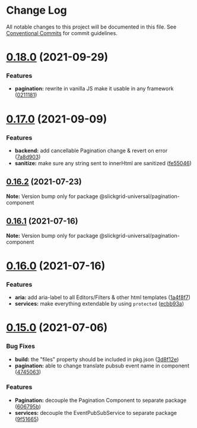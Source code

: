 # Change Log

All notable changes to this project will be documented in this file.
See [Conventional Commits](https://conventionalcommits.org) for commit guidelines.

# [0.18.0](https://github.com/ghiscoding/slickgrid-universal/compare/v0.17.0...v0.18.0) (2021-09-29)


### Features

* **pagination:** rewrite in vanilla JS make it usable in any framework ([0211181](https://github.com/ghiscoding/slickgrid-universal/commit/0211181d0353f1f8d2baa0eaba3c2e85073285e7))






# [0.17.0](https://github.com/ghiscoding/slickgrid-universal/compare/v0.16.2...v0.17.0) (2021-09-09)


### Features

* **backend:** add cancellable Pagination change & revert on error ([7a8d903](https://github.com/ghiscoding/slickgrid-universal/commit/7a8d9038f230ba433f2773c02992a211a322ebd4))
* **sanitize:** make sure any string sent to innerHtml are sanitized ([fe55046](https://github.com/ghiscoding/slickgrid-universal/commit/fe550461d27d01cb5c54d93812db82fa7213f96b))





## [0.16.2](https://github.com/ghiscoding/slickgrid-universal/compare/v0.16.1...v0.16.2) (2021-07-23)

**Note:** Version bump only for package @slickgrid-universal/pagination-component





## [0.16.1](https://github.com/ghiscoding/slickgrid-universal/compare/v0.16.0...v0.16.1) (2021-07-16)

**Note:** Version bump only for package @slickgrid-universal/pagination-component





# [0.16.0](https://github.com/ghiscoding/slickgrid-universal/compare/v0.15.0...v0.16.0) (2021-07-16)


### Features

* **aria:** add aria-label to all Editors/Filters & other html templates ([1a4f8f7](https://github.com/ghiscoding/slickgrid-universal/commit/1a4f8f7873d76b7da5a7d38debed598d3d395c10))
* **services:** make everything extendable by using `protected` ([ecbb93a](https://github.com/ghiscoding/slickgrid-universal/commit/ecbb93a56abba39dd050bbd6019b86694495edd1))





# [0.15.0](https://github.com/ghiscoding/slickgrid-universal/compare/v0.14.1...v0.15.0) (2021-07-06)


### Bug Fixes

* **build:** the "files" property should be included in pkg.json ([3d8f12e](https://github.com/ghiscoding/slickgrid-universal/commit/3d8f12e5f55079445c6fb5cde767f8e0b4511ebb))
* **pagination:** able to change translate pubsub event name in component ([4745063](https://github.com/ghiscoding/slickgrid-universal/commit/4745063930374a21986fc11d736d3bd05c9d6e41))


### Features

* **Pagination:** decouple the Pagination Component to separate package ([606795b](https://github.com/ghiscoding/slickgrid-universal/commit/606795b677956a88c2e4b5e943fddcaba3113b51))
* **services:** decouple the EventPubSubService to separate package ([9f51665](https://github.com/ghiscoding/slickgrid-universal/commit/9f516655e9ce5f06e0cfeabc43536834dc38c70b))
